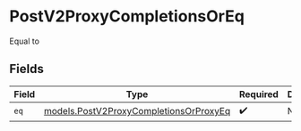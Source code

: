 # PostV2ProxyCompletionsOrEq

Equal to


## Fields

| Field                                                                                  | Type                                                                                   | Required                                                                               | Description                                                                            |
| -------------------------------------------------------------------------------------- | -------------------------------------------------------------------------------------- | -------------------------------------------------------------------------------------- | -------------------------------------------------------------------------------------- |
| `eq`                                                                                   | [models.PostV2ProxyCompletionsOrProxyEq](../models/postv2proxycompletionsorproxyeq.md) | :heavy_check_mark:                                                                     | N/A                                                                                    |